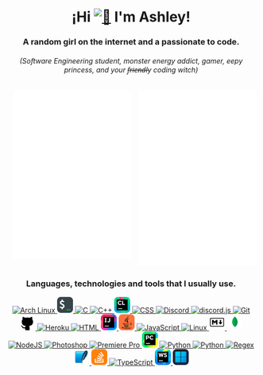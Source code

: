 <div align="center" style="text-align: center">
	<h1>¡Hi <a href="https://github.com/ashl3ycodes#"><img src="./src/images/emojis/wave.gif" width="28" height="27" alt="👋"></a> I'm Ashley!</h1>
	<h3>A random girl on the internet and a passionate to code.</h3>
	<h6>(Software Engineering student, monster energy addict, gamer, eepy princess, and your f̶r̶i̶e̶n̶d̶l̶y coding witch)</h6>
</div>

<div align="center" style="text-align: center">
	<!-- https://github.com/lowlighter/metrics -->
	<a href="https://github.com/ashl3ycodes#">
		<img align="center" width="47%" src="./general-metrics.svg" alt="Metrics"/>
	</a>
	<a href="https://github.com/ashl3ycodes#">
		<img align="right" width="47%" src="./social-metrics.svg" alt="Metrics"/>
	</a>
</div>

<div align="center" style="display: block">
	<br/>
	<!-- https://github.com/tandpfun/skill-icons#readme -->
	<h3 align="center">Languages, technologies and tools that I usually use.</h3>
	<a href="https://archlinux.org/">
		<img src="./src/images/icons/archlinux.png" height="32" width="32" alt="Arch Linux">
	</a>
	<a href="https://www.gnu.org/software/bash/">
		<img src="./src/images/icons/bash.png" height="32" width="32" alt="Bash"/>
	</a>
	<a href="https://www.gnu.org/software/gnu-c-manRual/gnu-c-manual.html">
		<img src="https://skillicons.dev/icons?i=c&theme=dark&perline=1" height="32" width="32" alt="C"/>
	</a>
	<a href="https://isocpp.org/">
		<img src="https://skillicons.dev/icons?i=cpp&theme=dark&perline=1" height="32" width="32" alt="C++"/>
	</a>
	<a href="https://www.jetbrains.com/clion/">
		<img src="./src/images/icons/clion.png" height="32" width="32" alt="CLion"/>
	</a>
	<a href="https://developer.mozilla.org/en-US/docs/Web/CSS">
		<img src="https://skillicons.dev/icons?i=css&theme=dark&perline=1" height="32" width="32" alt="CSS"/>
	</a>
	<a href="https://discord.com/">
		<img src="https://skillicons.dev/icons?i=discord&theme=dark&perline=1" height="32" width="32" alt="Discord"/>
	</a>
	<a href="https://discord.js.org/docs/">
		<img src="./src/images/icons/djs.png" height="32" width="32" alt="discord.js">
	</a>
	<a href="https://git-scm.com/">
		<img src="https://skillicons.dev/icons?i=git&theme=dark&perline=1" height="32" width="32" alt="Git">
	</a>
	<a href="https://github.com">
		<img src="./src/images/icons/github.png" height="32" width="32" alt="Github"/>
	</a>
	<a href="https://www.heroku.com/">
		<img src="https://skillicons.dev/icons?i=heroku&theme=dark&perline=1" height="32" width="32" alt="Heroku">
	</a>
	<a href="https://developer.mozilla.org/en-US/docs/Web/HTML">
		<img src="https://skillicons.dev/icons?i=html&theme=dark&perline=1" height="32" width="32" alt="HTML"/>
	</a>
	<a href="https://www.jetbrains.com/idea/">
		<img src="./src/images/icons/intellij.png" height="32" width="32" alt="IntelliJ">
	</a>
	<a href="https://www.java.com/en/">
		<img src="./src/images/icons/java.png" height="32" width="32" alt="Java">
	</a>
	<a href="https://developer.mozilla.org/en-US/docs/Web/JavaScript">
		<img src="https://skillicons.dev/icons?i=js&theme=dark&perline=1" height="32" width="32" alt="JavaScript"/>
	</a>
	<a href="https://www.linux.org/pages/download/">
		<img src="https://skillicons.dev/icons?i=linux&theme=dark&perlinee=1" height="32" width="32" alt="Linux">
	</a>
	<a href="https://www.markdownguide.org/">
		<img src="./src/images/icons/markdown.png" height="32" width="32" alt="Markdown">
	</a>
	<a href="https://www.mongodb.com/">
		<img src="./src/images/icons/mongodb.png" height="32" width="32" alt="MongoDB">
	</a>
	<a href="https://nodejs.org/">
		<img src="https://skillicons.dev/icons?i=nodejs&theme=dark&perline=1" height="32" width="32" alt="NodeJS">
	</a>
	<a href="https://www.adobe.com/products/photoshop.html">
		<img src="https://skillicons.dev/icons?i=ps&theme=dark&perline=1" height="32" width="32" alt="Photoshop">
	</a>
	<a href="https://www.adobe.com/products/premiere.html">
		<img src="https://skillicons.dev/icons?i=pr&theme=dark&perline=1" height="32" width="32" alt="Premiere Pro">
	</a>
	<a href="https://www.jetbrains.com/pycharm/">
		<img src="./src/images/icons/pycharm.png" height="32" width="32" alt="PyCharm">
	</a>
	<a href="https://www.python.org/">
		<img src="https://skillicons.dev/icons?i=python&theme=dark&perline=1" height="32" width="32" alt="Python">
	</a>
	<a href="https://react.dev/">
		<img src="https://skillicons.dev/icons?i=react&theme=dark&perline=1" height="32" width="32" alt="Python">
	</a>
	<a href="https://regexr.com/">
		<img src="https://skillicons.dev/icons?i=regex&theme=dark&perline=1" height="32" width="32" alt="Regex">
	</a>
	<a href="https://www.sqlite.org/index.html">
		<img src="./src/images/icons/sqlite.png" height="32" width="32" alt="SQLite">
	</a>
	<a href="https://stackoverflow.com">
		<img src="./src/images/icons/stackoverflow.png" height="32" width="32" alt="stackoverflow">
	</a>
	<a href="https://www.typescriptlang.org/">
		<img src="https://skillicons.dev/icons?i=ts&theme=dark&perline=1" height="32" width="32" alt="TypeScript">
	</a>
	<a href="https://www.jetbrains.com/webstorm/">
		<img src="./src/images/icons/webstorm.png" height="32" width="32" alt="WebStorm">
	</a>
	<a href="https://www.microsoft.com/software-download/windows11">
		<img src="./src/images/icons/windows.png" height="32" width="32" alt="WebStorm">
	</a>
</div>

<div align="center" style="text-align: center">
	<!-- https://github.com/Ashutosh00710/github-readme-activity-graph -->
	<a href="https://github.com/ashl3ycodes#">
		<img align="center" src="https://github-readme-activity-graph.vercel.app/graph?username=ashl3ycodes&bg_color=0d111700&color=0366d6&line=549df1&point=403d3d&area=true&hide_border=true&custom_title=Contribution%20Graph" alt="">
	</a>
</div>


